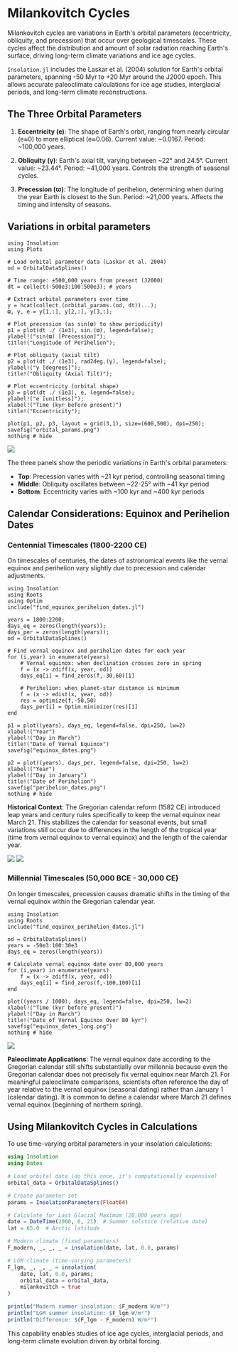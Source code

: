 # Milankovitch Cycles

Milankovitch cycles are variations in Earth's orbital parameters (eccentricity, obliquity, and precession) that occur over geological timescales. These cycles affect the distribution and amount of solar radiation reaching Earth's surface, driving long-term climate variations and ice age cycles.

`Insolation.jl` includes the Laskar et al. (2004) solution for Earth's orbital parameters, spanning -50 Myr to +20 Myr around the J2000 epoch. This allows accurate paleoclimate calculations for ice age studies, interglacial periods, and long-term climate reconstructions.

## The Three Orbital Parameters

1. **Eccentricity (e)**: The shape of Earth's orbit, ranging from nearly circular (e≈0) to more elliptical (e≈0.06). Current value: ~0.0167. Period: ~100,000 years.

2. **Obliquity (γ)**: Earth's axial tilt, varying between ~22° and 24.5°. Current value: ~23.44°. Period: ~41,000 years. Controls the strength of seasonal cycles.

3. **Precession (ϖ)**: The longitude of perihelion, determining when during the year Earth is closest to the Sun. Period: ~21,000 years. Affects the timing and intensity of seasons.

## Variations in orbital parameters
```@example orbital_variations
using Insolation
using Plots

# Load orbital parameter data (Laskar et al. 2004)
od = OrbitalDataSplines()

# Time range: ±500,000 years from present (J2000)
dt = collect(-500e3:100:500e3); # years

# Extract orbital parameters over time
y = hcat(collect.(orbital_params.(od, dt))...);
ϖ, γ, e = y[1,:], y[2,:], y[3,:];

# Plot precession (as sin(ϖ) to show periodicity)
p1 = plot(dt ./ (1e3), sin.(ϖ), legend=false);
ylabel!("sin(ϖ) [Precession]");
title!("Longitude of Perihelion");

# Plot obliquity (axial tilt)
p2 = plot(dt ./ (1e3), rad2deg.(γ), legend=false);
ylabel!("γ [degrees]");
title!("Obliquity (Axial Tilt)");

# Plot eccentricity (orbital shape)
p3 = plot(dt ./ (1e3), e, legend=false);
ylabel!("e [unitless]");
xlabel!("Time (kyr before present)")
title!("Eccentricity");

plot(p1, p2, p3, layout = grid(3,1), size=(600,500), dpi=250);
savefig("orbital_params.png")
nothing # hide
```
![](orbital_params.png)

The three panels show the periodic variations in Earth's orbital parameters:
- **Top**: Precession varies with ~21 kyr period, controlling seasonal timing
- **Middle**: Obliquity oscillates between ~22-25° with ~41 kyr period
- **Bottom**: Eccentricity varies with ~100 kyr and ~400 kyr periods


## Calendar Considerations: Equinox and Perihelion Dates

### Centennial Timescales (1800-2200 CE)

On timescales of centuries, the dates of astronomical events like the vernal equinox and perihelion vary slightly due to precession and calendar adjustments.

```@example equinox_perihelion
using Insolation
using Roots
using Optim
include("find_equinox_perihelion_dates.jl")

years = 1800:2200;
days_eq = zeros(length(years));
days_per = zeros(length(years));
od = OrbitalDataSplines()

# Find vernal equinox and perihelion dates for each year
for (i,year) in enumerate(years)
    # Vernal equinox: when declination crosses zero in spring
    f = (x -> zdiff(x, year, od))
    days_eq[i] = find_zeros(f,-30,60)[1]

    # Perihelion: when planet-star distance is minimum
    f = (x -> edist(x, year, od))
    res = optimize(f,-50,50)
    days_per[i] = Optim.minimizer(res)[1]
end

p1 = plot((years), days_eq, legend=false, dpi=250, lw=2)
xlabel!("Year")
ylabel!("Day in March")
title!("Date of Vernal Equinox")
savefig("equinox_dates.png")

p2 = plot((years), days_per, legend=false, dpi=250, lw=2)
xlabel!("Year")
ylabel!("Day in January")
title!("Date of Perihelion")
savefig("perihelion_dates.png")
nothing # hide
```

**Historical Context**: The Gregorian calendar reform (1582 CE) introduced leap years and century rules specifically to keep the vernal equinox near March 21. This stabilizes the calendar for seasonal events, but small variations still occur due to differences in the length of the tropical year (time from vernal equinox to vernal equinox) and the length of the calendar year.

![](equinox_dates.png)
![](perihelion_dates.png)

### Millennial Timescales (50,000 BCE - 30,000 CE)

On longer timescales, precession causes dramatic shifts in the timing of the vernal equinox within the Gregorian calendar year.

```@example equinox_long
using Insolation
using Roots
include("find_equinox_perihelion_dates.jl")

od = OrbitalDataSplines()
years = -50e3:100:30e3 
days_eq = zeros(length(years)) 

# Calculate vernal equinox date over 80,000 years
for (i,year) in enumerate(years) 
    f = (x -> zdiff(x, year, od)) 
    days_eq[i] = find_zeros(f,-100,100)[1] 
end 

plot((years / 1000), days_eq, legend=false, dpi=250, lw=2) 
xlabel!("Time (kyr before present)") 
ylabel!("Day in March") 
title!("Date of Vernal Equinox Over 80 kyr") 
savefig("equinox_dates_long.png") 
nothing # hide
```
![](equinox_dates_long.png)

**Paleoclimate Applications**: The vernal equinox date according to the Gregorian calendar still shifts substantially over millennia because even the Gregorian calendar does not precisely fix vernal equinox near March 21. For meaningful paleoclimate comparisons, scientists often reference the day of year relative to the vernal equinox (seasonal dating) rather than January 1 (calendar dating). It is common to define a calendar where March 21 defines vernal equinox (beginning of northern spring).

## Using Milankovitch Cycles in Calculations

To use time-varying orbital parameters in your insolation calculations:

```julia
using Insolation
using Dates

# Load orbital data (do this once, it's computationally expensive)
orbital_data = OrbitalDataSplines()

# Create parameter set
params = InsolationParameters(Float64)

# Calculate for Last Glacial Maximum (20,000 years ago)
date = DateTime(2000, 6, 21)  # Summer solstice (relative date)
lat = 65.0  # Arctic latitude

# Modern climate (fixed parameters)
F_modern, _, _, _ = insolation(date, lat, 0.0, params)

# LGM climate (time-varying parameters)
F_lgm, _, _, _ = insolation(
    date, lat, 0.0, params;
    orbital_data = orbital_data,
    milankovitch = true
)

println("Modern summer insolation: $F_modern W/m²")
println("LGM summer insolation: $F_lgm W/m²")
println("Difference: $(F_lgm - F_modern) W/m²")
```

This capability enables studies of ice age cycles, interglacial periods, and long-term climate evolution driven by orbital forcing.
